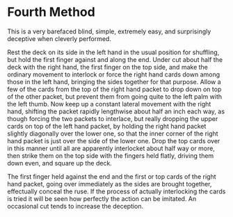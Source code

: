 # Fourth Method

This is a very barefaced blind, simple, extremely easy, and surprisingly deceptive when cleverly performed.

Rest the deck on its side in the left hand in the usual position for shuffling, but hold the first finger against and along the end. Under cut about half the deck with the right hand, the first finger on the top side, and make the ordinary movement to interlock or force the right hand cards down among those in the left hand, bringing the sides together for that purpose. Allow a few of the cards from the top of the right hand packet to drop down on top of the other packet, but prevent them from going quite to the left palm with the left thumb. Now keep up a constant lateral movement with the right hand, shifting the packet rapidly lengthwise about half an inch each way, as though forcing the two packets to interlace, but really dropping the upper cards on top of the left hand packet, by holding the right hand packet slightly diagonally over the lower one, so that the inner corner of the right hand packet is just over the side of the lower one. Drop the top cards over in this manner until all are apparently interlocket about half way or more, then strike them on the top side with the fingers held flatly, driving them down even, and square up the deck.

The first finger held against the end and the first or top cards of the right hand packet, going over immediately as the sides are brought together, effectually conceal the ruse. If the process of actually interlocking the cards is tried it will be seen how perfectly the action can be imitated. An occasional cut tends to increase the deception.

